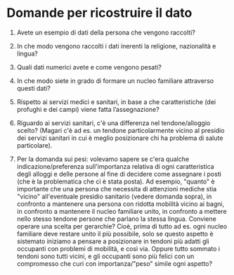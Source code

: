 # Domande per ricostruire il dato

1. Avete un esempio di dati della persona che vengono raccolti?
2. In che modo vengono raccolti i dati inerenti la religione, nazionalità e lingua?
3. Quali dati numerici avete e come vengono pesati?
4. In che modo siete in grado di formare un nucleo familiare attraverso questi dati?
5. Rispetto ai servizi medici e sanitari, in base a che caratteristiche (dei profughi e dei campi) viene fatta l’assegnazione?

6. Riguardo ai servizi sanitari, c'è una differenza nel tendone/alloggio scelto? (Magari c'è ad es. un tendone particolarmente vicino al presidio dei servizi sanitari in cui è meglio posizionare chi ha problema di salute particolare).

7. Per la domanda sui pesi: volevamo sapere se c'era qualche indicazione/preferenza sull'importanza relativa di ogni caratteristica degli alloggi e delle persone al fine di decidere come assegnare i posti (che è la problematica che ci è stata posta). Ad esempio, "quanto" è importante che una persona che necessita di attenzioni mediche stia "vicino" all'eventuale presidio sanitario (vedere domanda sopra), in confronto a mantenere una persona con ridotta mobilità vicino ai bagni, in confronto a mantenere il nucleo familiare unito, in confronto a mettere nello stesso tendone persone che parlano la stessa lingua.
Conviene operare una scelta per gerarchie? Cioè, prima di tutto ad es. ogni nucleo familiare deve restare unito il più possibile, solo se questo aspetto è sistemato iniziamo a pensare a posizionare in tendoni più adatti gli occupanti con problemi di mobilità, e così via.
Oppure tutto sommato i tendoni sono tutti vicini, e gli occupanti sono più felici con un compromesso che curi con importanza/"peso" simile ogni aspetto?
